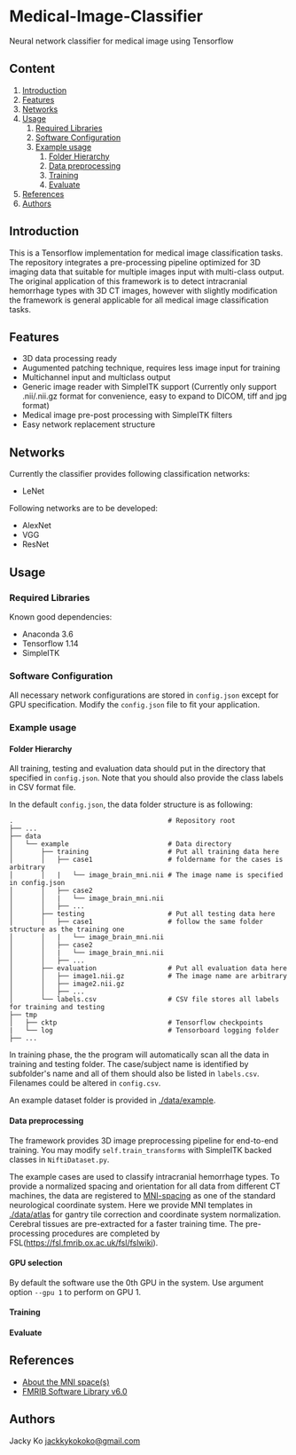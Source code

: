 # Medical-Image-Classifier
Neural network classifier for medical image using Tensorflow

## Content
1. [Introduction](#introduction)
2. [Features](#features)
3. [Networks](#networks)
4. [Usage](#usage)
	1. [Required Libraries](#required-libraries)
	2. [Software Configuration](#sofware-configuration)
	3. [Example usage](#example-usage)
		1. [Folder Hierarchy](#folder-hierarchy)
		2. [Data preprocessing](#data-preprocessing)
		3. [Training](#training)
		4. [Evaluate](#evaluate)
5. [References](#references)
6. [Authors](#authors)

## Introduction
This is a Tensorflow implementation for medical image classification tasks. The repository integrates a pre-processing pipeline optimized for 3D imaging data that suitable for multiple images input with multi-class output. The original application of this framework is to detect intracranial hemorrhage types with 3D CT images, however with slightly modification the framework is general applicable for all medical image classification tasks.

## Features
- 3D data processing ready
- Augumented patching technique, requires less image input for training
- Multichannel input and multiclass output
- Generic image reader with SimpleITK support (Currently only support .nii/.nii.gz format for convenience, easy to expand to DICOM, tiff and jpg format)
- Medical image pre-post processing with SimpleITK filters
- Easy network replacement structure

## Networks
Currently the classifier provides following classification networks:
- LeNet

Following networks are to be developed:
- AlexNet
- VGG
- ResNet

## Usage
### Required Libraries
Known good dependencies:
- Anaconda 3.6
- Tensorflow 1.14
- SimpleITK

### Software Configuration
All necessary network configurations are stored in `config.json` except for GPU specification. Modify the `config.json` file to fit your application.

### Example usage
#### Folder Hierarchy
All training, testing and evaluation data should put in the directory that specified in `config.json`. Note that you should also provide the class labels in CSV format file.

In the default `config.json`, the data folder structure is as following:
```
.                                       # Repository root
├── ...
├── data                      
│   └── example                         # Data directory
│       ├── training                    # Put all training data here
│       │   ├── case1                   # foldername for the cases is arbitrary
│       │   |   └── image_brain_mni.nii # The image name is specified in config.json
│       │   ├── case2
│       │   |   └── image_brain_mni.nii
│       │   ├──	...
│       ├── testing                     # Put all testing data here
│       │   ├── case1                   # follow the same folder structure as the training one
│       │   |   └── image_brain_mni.nii
│       │   ├── case2
│       │   |   └── image_brain_mni.nii
│       │   ├── ...
│       ├── evaluation                  # Put all evaluation data here
│       │   ├── image1.nii.gz           # The image name are arbitrary
│       │   ├──	image2.nii.gz
│       │   ├──	...
│       └── labels.csv                  # CSV file stores all labels for training and testing
├── tmp
│   ├── cktp                            # Tensorflow checkpoints
|   └── log                             # Tensorboard logging folder
├── ...
```

In training phase, the the program will automatically scan all the data in training and testing folder. The case/subject name is identified by subfolder's name and all of them should also be listed in `labels.csv`. Filenames could be altered in `config.csv`.

An example dataset folder is provided in [./data/example](./data/example).

#### Data preprocessing
The framework provides 3D image preprocessing pipeline for end-to-end training. You may modify `self.train_transforms` with SimpleITK backed classes in `NiftiDataset.py`.

The example cases are used to classify intracranial hemorrhage types. To provide a normalized spacing and orientation for all data from different CT machines, the data are registered to [MNI-spacing](https://www.lead-dbs.org/about-the-mni-spaces/) as one of the standard neurological coordinate system. Here we provide MNI templates in [./data/atlas](./data/atlas) for gantry tile correction and coordinate system normalization. Cerebral tissues are pre-extracted for a faster training time. The pre-processing procedures are completed by FSL(https://fsl.fmrib.ox.ac.uk/fsl/fslwiki).

#### GPU selection
By default the software use the 0th GPU in the system. Use argument option `--gpu 1` to perform on GPU 1.

#### Training

#### Evaluate

## References
- [About the MNI space(s)](https://www.lead-dbs.org/about-the-mni-spaces/)
- [FMRIB Software Library v6.0](https://fsl.fmrib.ox.ac.uk/fsl/fslwiki)

## Authors
Jacky Ko [jackkykokoko@gmail.com](mailto:jackkykokoko@gmail.com)